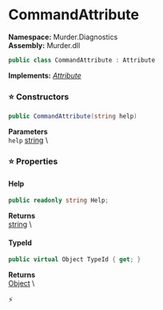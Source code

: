 # CommandAttribute

**Namespace:** Murder.Diagnostics \
**Assembly:** Murder.dll

```csharp
public class CommandAttribute : Attribute
```

**Implements:** _[Attribute](https://learn.microsoft.com/en-us/dotnet/api/System.Attribute?view=net-7.0)_

### ⭐ Constructors
```csharp
public CommandAttribute(string help)
```

**Parameters** \
`help` [string](https://learn.microsoft.com/en-us/dotnet/api/System.String?view=net-7.0) \

### ⭐ Properties
#### Help
```csharp
public readonly string Help;
```

**Returns** \
[string](https://learn.microsoft.com/en-us/dotnet/api/System.String?view=net-7.0) \
#### TypeId
```csharp
public virtual Object TypeId { get; }
```

**Returns** \
[Object](https://learn.microsoft.com/en-us/dotnet/api/System.Object?view=net-7.0) \


⚡
